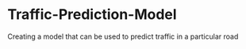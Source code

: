 # Traffic-Prediction-Model
Creating a model that can be used to predict traffic in a particular road
